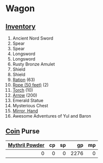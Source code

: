 # Wagon

## [Inventory](../../../../Player%20Characters/Derived%20Statistics/Inventory.md)

1. Ancient Nord Sword
2. Spear
3. Spear
4. Longsword
5. Longsword
6. Rusty Bronze Amulet
7. Shield
8. Shield
9. [Ration](../../../../Items%20and%20Gear/Gear/1%20Coin/Ration.md) (63)
10. [Rope (50 feet)](../../../../Items%20and%20Gear/Gear/50%20Coins/Rope%20(50%20feet).md) (2)
11. [Torch](../../../../Items%20and%20Gear/Gear/1%20Coin/Torch.md) (10)
12. [Arrow](../../../../Items%20and%20Gear/Weapons/Ammo/Arrow.md) (200)
13. Emerald Statue
14. Mysterious Chest
15. [Mirror, Hand](../../../../Items%20and%20Gear/Gear/25%20Coins/Mirror,%20Hand.md)
16. Awesome Adventures of Yul and Baron

## [Coin](../../../../Resources%20for%20GMs/Economy/Coins.md) Purse

| [Mythril Powder](../../../../Magic/Spellcasting/Mythril.md) |  cp |  sp |   gp |  mp |
| -------------------------------------------------------: | --: | --: | ---: | --: |
|                                                        0 |   0 |   0 | 2276 |   0 |
